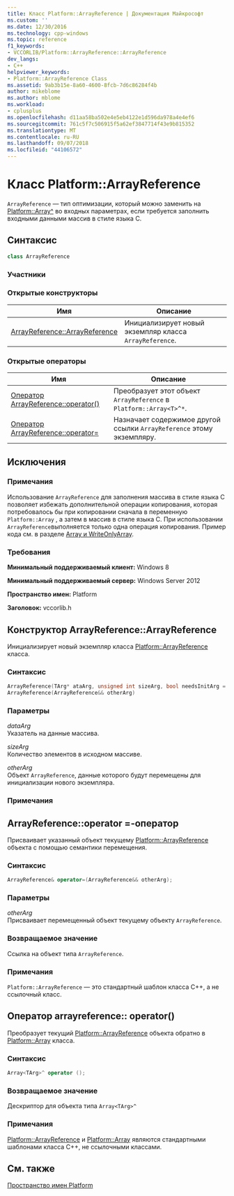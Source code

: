 ```yaml
---
title: Класс Platform::ArrayReference | Документация Майкрософт
ms.custom: ''
ms.date: 12/30/2016
ms.technology: cpp-windows
ms.topic: reference
f1_keywords:
- VCCORLIB/Platform::ArrayReference::ArrayReference
dev_langs:
- C++
helpviewer_keywords:
- Platform::ArrayReference Class
ms.assetid: 9ab3b15e-8a60-4600-8fcb-7d6c86284f4b
author: mikeblome
ms.author: mblome
ms.workload:
- cplusplus
ms.openlocfilehash: d11aa58ba502e4e5eb4122e1d596da978a4e4ef6
ms.sourcegitcommit: 761c5f7c506915f5a62ef3847714f43e9b815352
ms.translationtype: MT
ms.contentlocale: ru-RU
ms.lasthandoff: 09/07/2018
ms.locfileid: "44106572"
---
```

# <a name="platformarrayreference-class"></a>Класс Platform::ArrayReference

`ArrayReference` — тип оптимизации, который можно заменить на [Platform::Array^](../cppcx/platform-array-class.md) во входных параметрах, если требуется заполнить входными данными массив в стиле языка C.

## <a name="syntax"></a>Синтаксис

```cpp
class ArrayReference
```

### <a name="members"></a>Участники

### <a name="public-constructors"></a>Открытые конструкторы

|Имя|Описание|
|----------|-----------------|
|[ArrayReference::ArrayReference](#ctor)|Инициализирует новый экземпляр класса `ArrayReference`.|

### <a name="public-operators"></a>Открытые операторы

|Имя|Описание|
|----------|-----------------|
|[Оператор ArrayReference::operator()](#operator-call)|Преобразует этот объект `ArrayReference` в `Platform::Array<T>^*`.|
|[Оператор ArrayReference::operator=](#operator-assign)|Назначает содержимое другой ссылки `ArrayReference` этому экземпляру.|

## <a name="exceptions"></a>Исключения

### <a name="remarks"></a>Примечания

Использование `ArrayReference` для заполнения массива в стиле языка C позволяет избежать дополнительной операции копирования, которая потребовалось бы при копировании сначала в переменную `Platform::Array` , а затем в массив в стиле языка C. При использовании `ArrayReference`выполняется только одна операция копирования. Пример кода см. в разделе [Array и WriteOnlyArray](../cppcx/array-and-writeonlyarray-c-cx.md).

### <a name="requirements"></a>Требования

**Минимальный поддерживаемый клиент:** Windows 8

**Минимальный поддерживаемый сервер:** Windows Server 2012

**Пространство имен:** Platform

**Заголовок:** vccorlib.h

## <a name="ctor"></a>  Конструктор ArrayReference::ArrayReference

Инициализирует новый экземпляр класса [Platform::ArrayReference](../cppcx/platform-arrayreference-class.md) класса.

### <a name="syntax"></a>Синтаксис

```cpp
ArrayReference(TArg* ataArg, unsigned int sizeArg, bool needsInitArg = false);
ArrayReference(ArrayReference&& otherArg)

```

### <a name="parameters"></a>Параметры

*dataArg*<br/>
Указатель на данные массива.

*sizeArg*<br/>
Количество элементов в исходном массиве.

*otherArg*<br/>
Объект `ArrayReference`, данные которого будут перемещены для инициализации нового экземпляра.

### <a name="remarks"></a>Примечания

## <a name="operator-assign"></a>  ArrayReference::operator =-оператор

Присваивает указанный объект текущему [Platform::ArrayReference](../cppcx/platform-arrayreference-class.md) объекта с помощью семантики перемещения.

### <a name="syntax"></a>Синтаксис

```cpp
ArrayReference& operator=(ArrayReference&& otherArg);
```

### <a name="parameters"></a>Параметры

*otherArg*<br/>
Присваивает перемещенный объект текущему объекту `ArrayReference`.

### <a name="return-value"></a>Возвращаемое значение

Ссылка на объект типа `ArrayReference`.

### <a name="remarks"></a>Примечания

`Platform::ArrayReference` — это стандартный шаблон класса C++, а не ссылочный класс.

## <a name="operator-call"></a>  Оператор arrayreference:: operator()

Преобразует текущий [Platform::ArrayReference](../cppcx/platform-arrayreference-class.md) объекта обратно в [Platform::Array](../cppcx/platform-array-class.md) класса.

### <a name="syntax"></a>Синтаксис

```cpp
Array<TArg>^ operator ();
```

### <a name="return-value"></a>Возвращаемое значение

Дескриптор для объекта типа `Array<TArg>^`

### <a name="remarks"></a>Примечания

[Platform::ArrayReference](../cppcx/platform-arrayreference-class.md) и [Platform::Array](../cppcx/platform-array-class.md) являются стандартными шаблонами класса C++, не ссылочными классами.

## <a name="see-also"></a>См. также

[Пространство имен Platform](../cppcx/platform-namespace-c-cx.md)